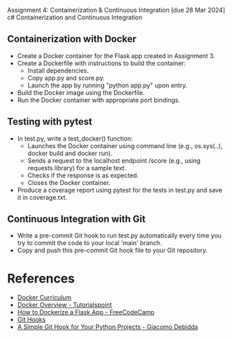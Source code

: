Assignment 4: Containerization & Continuous Integration [due 28 Mar 2024]
c# Containerization and Continuous Integration

## Containerization with Docker

- Create a Docker container for the Flask app created in Assignment 3.
- Create a Dockerfile with instructions to build the container:
  - Install dependencies.
  - Copy app.py and score.py.
  - Launch the app by running "python app.py" upon entry.
- Build the Docker image using the Dockerfile.
- Run the Docker container with appropriate port bindings.

## Testing with pytest

- In test.py, write a test_docker() function:
  - Launches the Docker container using command line (e.g., os.sys(..), docker build and docker run).
  - Sends a request to the localhost endpoint /score (e.g., using requests library) for a sample text.
  - Checks if the response is as expected.
  - Closes the Docker container.
- Produce a coverage report using pytest for the tests in test.py and save it in coverage.txt.

## Continuous Integration with Git

- Write a pre-commit Git hook to run test.py automatically every time you try to commit the code to your local 'main' branch.
- Copy and push this pre-commit Git hook file to your Git repository.


# References

- [Docker Curriculum](https://docker-curriculum.com/)
- [Docker Overview - Tutorialspoint](https://www.tutorialspoint.com/docker/docker_overview.htm)
- [How to Dockerize a Flask App - FreeCodeCamp](https://www.freecodecamp.org/news/how-to-dockerize-a-flask-app/)
- [Git Hooks](https://githooks.com/)
- [A Simple Git Hook for Your Python Projects - Giacomo Debidda](https://www.giacomodebidda.com/posts/a-simple-git-hook-for-your-python-projects/)

